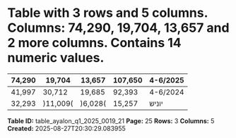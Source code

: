 # Table with 3 rows and 5 columns. Columns: 74,290, 19,704, 13,657 and 2 more columns. Contains 14 numeric values.

| 74,290 | 19,704 | 13,657 | 107,650 | 4-6/2025 |
|---|---|---|---|---|
| 41,997 | 30,712 | 19,685 | 92,393 | 4-6/2024 |
| 32,293 | )11,009( | )6,028( | 15,257 | יוניש |

**Table ID:** table_ayalon_q1_2025_0019_21
**Page:** 25
**Rows:** 3
**Columns:** 5
**Created:** 2025-08-27T20:30:29.083955
